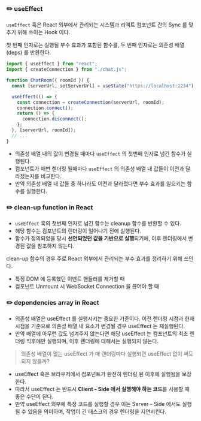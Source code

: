 ### ✏️ useEffect

`useEffect` 훅은 React 외부에서 관리되는 시스템과 리액트 컴포넌트 간의 Sync 를 맞추기 위해 쓰이는 Hook 이다.

첫 번째 인자로는 실행될 부수 효과가 포함된 함수를, 두 번째 인자로는 의존성 배열 (deps) 를 반환한다.

```jsx
import { useEffect } from "react";
import { createConnection } from "./chat.js";

function ChatRoom({ roomId }) {
  const [serverUrl, setServerUrl] = useState("https://localhost:1234");

  useEffect(() => {
    const connection = createConnection(serverUrl, roomId);
    connection.connect();
    return () => {
      connection.disconnect();
    };
  }, [serverUrl, roomId]);
  // ...
}
```

- 의존성 배열 내의 값이 변경될 때마다 `useEffect` 의 첫번째 인자로 넘긴 함수가 실행된다.
- 컴포넌트가 매번 렌더링 될때마다 `useEffect` 의 의존성 배열 내 값들이 이전과 달라졌는지를 비교한다.
- 만약 의존성 배열 내 값들 중 하나라도 이전과 달라졌다면 부수 효과를 일으키는 함수를 실행한다.

### ✏️ clean-up function in React

- `useEffect` 훅의 첫번째 인자로 넘긴 함수는 cleanup 함수를 반환할 수 있다.
- 해당 함수는 컴포넌트의 렌더링이 일어나기 전에 실행된다.
- 함수가 정의되었을 당시 **선언되었던 값을 기반으로 실행**되기에, 이후 렌더링에서 변경된 값을 참조하지 않는다.

clean-up 함수의 경우 주로 React 외부에서 관리되는 부수 효과를 정리하기 위해 쓰인다.

- 특정 DOM 에 등록했던 이벤트 핸들러를 제거할 때
- 컴포넌트 Unmount 시 WebSocket Connection 을 끊어야 할 때

### ✏️ dependencies array in React

- 의존성 배열은 useEffect 를 실행시키는 중요한 기준이다. 이전 렌더링 시점과 현재 시점을 기준으로 의존성 배열 내 요소가 변경될 경우 useEffect 는 재실행된다.
- 만약 배열에 아무런 값도 넘겨주지 않는다면 해당 useEffect 는 컴포넌트의 최초 렌더링 직후에만 실행되며, 이후 렌더링에 대해서는 실행되지 않는다.

> 의존성 배열이 없는 useEffect 가 매 렌더링마다 실행되면 useEffect 없이 써도 되지 않을까?

- useEffect 훅은 브라우저에서 컴포넌트가 완전히 렌더링 된 이후에 실행됨을 보장한다.
- 따라서 useEffect 는 반드시 **Client - Side 에서 실행해야 하는 코드**를 사용할 때 좋은 수단이 된다.
- 만약 useEffect 외부에 특정 코드를 실행할 경우 이는 Server - Side 에서도 실행될 수 있음을 의미하며, 작업이 긴 태스크의 경우 렌더링을 지연시킨다.